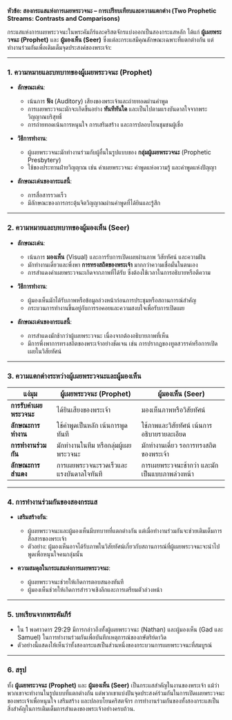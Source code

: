 **หัวข้อ: สองกระแสแห่งการเผยพระวจนะ – การเปรียบเทียบและความแตกต่าง (Two Prophetic Streams: Contrasts and Comparisons)**

กระแสแห่งการเผยพระวจนะในพระคัมภีร์และคริสตจักรแบ่งออกเป็นสองกระแสหลัก ได้แก่ **ผู้เผยพระวจนะ (Prophet)** และ **ผู้มองเห็น (Seer)** ซึ่งแต่ละกระแสมีคุณลักษณะเฉพาะที่แตกต่างกัน แต่ทำงานร่วมกันเพื่อเติมเต็มจุดประสงค์ของพระเจ้า:

---

### **1. ความหมายและบทบาทของผู้เผยพระวจนะ (Prophet)**
- **ลักษณะเด่น**:
  - เน้นการ **ฟัง** (Auditory) เสียงของพระเจ้าและถ่ายทอดผ่านคำพูด
  - การเผยพระวจนะมักจะเกิดขึ้นอย่าง **ทันทีทันใด** และเป็นไปตามแรงบันดาลใจจากพระวิญญาณบริสุทธิ์
  - การถ่ายทอดเน้นการหนุนใจ การเสริมสร้าง และการปลอบโยนชุมชนผู้เชื่อ

- **วิธีการทำงาน**:
  - ผู้เผยพระวจนะมักทำงานร่วมกับผู้อื่นในรูปแบบของ **กลุ่มผู้เผยพระวจนะ** (Prophetic Presbytery)
  - ใช้ของประทานฝ่ายวิญญาณ เช่น คำเผยพระวจนะ คำพูดแห่งความรู้ และคำพูดแห่งปัญญา

- **ลักษณะเด่นของกระแสนี้**:
  - การสื่อสารรวดเร็ว
  - มีลักษณะของการกระตุ้นจิตวิญญาณผ่านคำพูดที่ได้ยินและรู้สึก

---

### **2. ความหมายและบทบาทของผู้มองเห็น (Seer)**
- **ลักษณะเด่น**:
  - เน้นการ **มองเห็น** (Visual) และการรับการเปิดเผยผ่านภาพ วิสัยทัศน์ และความฝัน
  - มักทำงานเดี่ยวและพึ่งพา **การทรงสถิตของพระเจ้า** มากกว่าความเชื่อมั่นในตนเอง
  - การสำแดงคำเผยพระวจนะเกิดจากภาพที่ได้รับ ซึ่งต้องใช้เวลาในการอธิบายหรือตีความ

- **วิธีการทำงาน**:
  - ผู้มองเห็นมักได้รับภาพหรือข้อมูลล่วงหน้าก่อนการประชุมหรือสถานการณ์สำคัญ
  - กระบวนการทำงานขึ้นอยู่กับการรอคอยและความสงบใจเพื่อรับการเปิดเผย

- **ลักษณะเด่นของกระแสนี้**:
  - การสำแดงมักช้ากว่าผู้เผยพระวจนะ เนื่องจากต้องอธิบายภาพที่เห็น
  - มีการพึ่งพาการทรงสถิตของพระเจ้าอย่างชัดเจน เช่น การปรากฏของทูตสวรรค์หรือการเปิดเผยในวิสัยทัศน์

---

### **3. ความแตกต่างระหว่างผู้เผยพระวจนะและผู้มองเห็น**
| **แง่มุม**            | **ผู้เผยพระวจนะ (Prophet)**                             | **ผู้มองเห็น (Seer)**                              |
|------------------------|-------------------------------------------------------|----------------------------------------------------|
| **การรับคำเผยพระวจนะ** | ได้ยินเสียงของพระเจ้า                                | มองเห็นภาพหรือวิสัยทัศน์                           |
| **ลักษณะการทำงาน**     | ใช้คำพูดเป็นหลัก เน้นการพูดทันที                     | ใช้ภาพและวิสัยทัศน์ เน้นการอธิบายรายละเอียด         |
| **การทำงานร่วมกัน**    | มักทำงานในทีม หรือกลุ่มผู้เผยพระวจนะ                  | มักทำงานเดี่ยว รอการทรงสถิตของพระเจ้า             |
| **ลักษณะการสำแดง**     | การเผยพระวจนะรวดเร็วและแรงบันดาลใจทันที              | การเผยพระวจนะช้ากว่า และมักเป็นแบบภาพล่วงหน้า       |

---

### **4. การทำงานร่วมกันของสองกระแส**
- **เสริมสร้างกัน**: 
  - ผู้เผยพระวจนะและผู้มองเห็นมีบทบาทที่แตกต่างกัน แต่เมื่อทำงานร่วมกันจะช่วยเติมเต็มการสื่อสารของพระเจ้า
  - ตัวอย่าง: ผู้มองเห็นอาจได้รับภาพในวิสัยทัศน์เกี่ยวกับสถานการณ์ที่ผู้เผยพระวจนะจะนำไปพูดเพื่อหนุนใจคนกลุ่มนั้น

- **ความสมดุลในกระแสแห่งการเผยพระวจนะ**:
  - ผู้เผยพระวจนะช่วยให้เกิดการตอบสนองทันที
  - ผู้มองเห็นช่วยให้เกิดการสำรวจเชิงลึกและการเตรียมตัวล่วงหน้า

---

### **5. บทเรียนจากพระคัมภีร์**
- ใน 1 พงศาวดาร 29:29 มีการกล่าวถึงทั้งผู้เผยพระวจนะ (Nathan) และผู้มองเห็น (Gad และ Samuel) ในการทำงานร่วมกันเพื่อบันทึกเหตุการณ์ของกษัตริย์ดาวิด
- ตัวอย่างนี้แสดงให้เห็นว่าทั้งสองกระแสเป็นส่วนหนึ่งของกระบวนการเผยพระวจนะที่สมบูรณ์

---

### **6. สรุป**
ทั้ง **ผู้เผยพระวจนะ (Prophet)** และ **ผู้มองเห็น (Seer)** เป็นกระแสสำคัญในงานของพระเจ้า แม้ว่าพวกเขาจะทำงานในรูปแบบที่แตกต่างกัน แต่พวกเขาแบ่งปันจุดประสงค์ร่วมกันในการเปิดเผยพระวจนะของพระเจ้าเพื่อหนุนใจ เสริมสร้าง และปลอบโยนคริสตจักร การทำงานร่วมกันของทั้งสองกระแสเป็นสิ่งสำคัญในการเติมเต็มการสำแดงของพระเจ้าอย่างครบถ้วน.